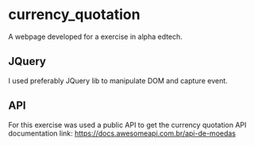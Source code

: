 # currency_quotation
A webpage developed for a exercise in alpha edtech. 

## JQuery
I used preferably JQuery lib to manipulate DOM and capture event.

## API
For this exercise was used a public API to get the currency quotation
API documentation link: https://docs.awesomeapi.com.br/api-de-moedas
